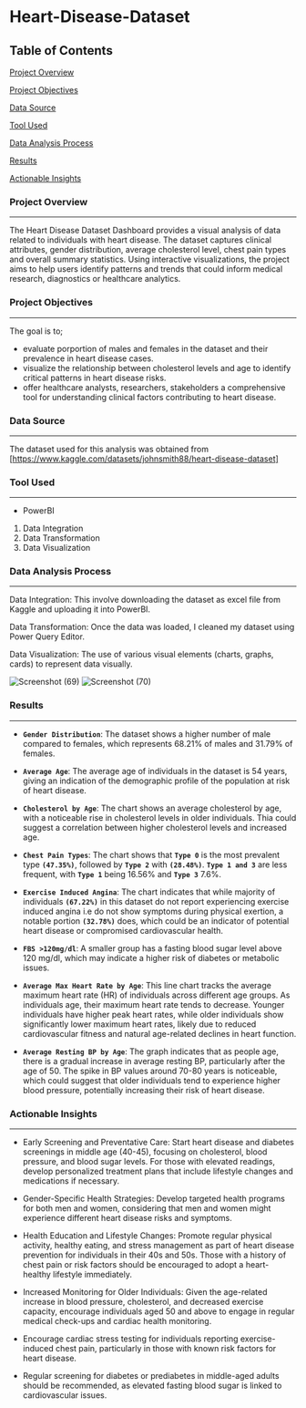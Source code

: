 # Heart-Disease-Dataset

## Table of Contents
[Project Overview](#project-overview)

[Project Objectives](#project-objectives)

[Data Source](#data-source)

[Tool Used](#tool-used)

[Data Analysis Process](#data-analysis-process)

[Results](#results)

[Actionable Insights](#actionable-insights)

### Project Overview
---

The Heart Disease Dataset Dashboard provides a visual analysis of data related to individuals with heart disease. The dataset captures clinical attributes, gender distribution, average cholesterol level, chest pain types and overall summary statistics. Using interactive visualizations, the project aims to help users identify patterns and trends that could inform medical research, diagnostics or healthcare analytics.

### Project Objectives
---
The goal is to;
- evaluate porportion of males and females in the dataset and their prevalence in heart disease cases.
- visualize the relationship between cholesterol levels and age to identify critical patterns in heart disease risks.
- offer healthcare analysts, researchers, stakeholders a comprehensive tool for understanding clinical factors contributing to heart disease.
   
### Data Source
---
The dataset used for this analysis was obtained from [https://www.kaggle.com/datasets/johnsmith88/heart-disease-dataset]

### Tool Used
---
- PowerBI
  
1. Data Integration
2. Data Transformation
3. Data Visualization

###  Data Analysis Process
---

Data Integration: This involve downloading the dataset as excel file from Kaggle and uploading it into PowerBI.

Data Transformation: Once the data was loaded, I cleaned my dataset using Power Query Editor.

Data Visualization: The use of various visual elements (charts, graphs, cards) to represent data visually.

![Screenshot (69)](https://github.com/user-attachments/assets/9d5a6612-64a7-46e0-8c00-b41a110581d9)
![Screenshot (70)](https://github.com/user-attachments/assets/0e53b945-3b44-4d48-b22c-937b71d695b2)


### Results
---

- **`Gender Distribution`**: The dataset shows a higher number of male compared to females, which represents 68.21% of males and 31.79% of females.

- **`Average Age`**: The average age of individuals in the dataset is 54 years, giving an indication of the demographic profile of the population at risk of heart disease.

- **`Cholesterol by Age`**: The chart shows an average cholesterol by age, with a noticeable rise in cholesterol levels in older individuals. Thia could suggest a correlation between higher cholesterol levels and increased age.
  
- **`Chest Pain Types`**: The chart shows that  **`Type 0`** is the most prevalent type **`(47.35%)`**, followed by **`Type 2`** with **`(28.48%)`**. **`Type 1 and 3`** are less frequent, with **`Type 1`** being 16.56% and **`Type 3`** 7.6%.
  
- **`Exercise Induced Angina`**: The chart indicates that while majority of individuals **`(67.22%)`** in this dataset do not report experiencing exercise induced angina i.e do not show symptoms during physical exertion, a notable portion **`(32.78%)`** does, which could be an indicator of potential heart disease or compromised cardiovascular health.

- **`FBS >120mg/dl`**: A smaller group has a fasting blood sugar level above 120 mg/dl, which may indicate a higher risk of diabetes or metabolic issues.

- **`Average Max Heart Rate by Age`**: This line chart tracks the average maximum heart rate (HR) of individuals across different age groups.
As individuals age, their maximum heart rate tends to decrease. Younger individuals have higher peak heart rates, while older individuals show significantly lower maximum heart rates, likely due to reduced cardiovascular fitness and natural age-related declines in heart function.

- **`Average Resting BP by Age`**: The graph indicates that as people age, there is a gradual increase in average resting BP, particularly after the age of 50. The spike in BP values around 70-80 years is noticeable, which could suggest that older individuals tend to experience higher blood pressure, potentially increasing their risk of heart disease.

  
### Actionable Insights
---

- Early Screening and Preventative Care: Start heart disease and diabetes screenings in middle age (40-45), focusing on cholesterol, blood pressure, and blood sugar levels. For those with elevated readings, develop personalized treatment plans that include lifestyle changes and medications if necessary.

- Gender-Specific Health Strategies: Develop targeted health programs for both men and women, considering that men and women might experience different heart disease risks and symptoms.

- Health Education and Lifestyle Changes: Promote regular physical activity, healthy eating, and stress management as part of heart disease prevention for individuals in their 40s and 50s. Those with a history of chest pain or risk factors should be encouraged to adopt a heart-healthy lifestyle immediately.

- Increased Monitoring for Older Individuals: Given the age-related increase in blood pressure, cholesterol, and decreased exercise capacity, encourage individuals aged 50 and above to engage in regular medical check-ups and cardiac health monitoring.

- Encourage cardiac stress testing for individuals reporting exercise-induced chest pain, particularly in those with known risk factors for heart disease.

- Regular screening for diabetes or prediabetes in middle-aged adults should be recommended, as elevated fasting blood sugar is linked to cardiovascular issues.
